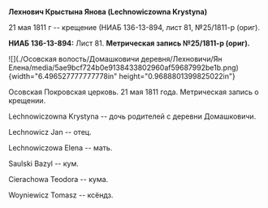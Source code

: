 **Лехнович Крыстына Янова (Lechnowiczowna Krystyna)**

21 мая 1811 г -- крещение (НИАБ 136-13-894, лист 81, №25/1811-р (ориг).

**НИАБ 136-13-894:** Лист 81. **Метрическая запись №25/1811-р (ориг).**

![](./Осовская волость/Домашковичи деревня/Лехновичи/Ян Елена/media/5ae9bcf724b0e9138433802960af59687992be1b.png){width="6.496527777777778in"
height="0.9688801399825022in"}

Осовская Покровская церковь. 21 мая 1811 года. Метрическая запись о
крещении.

Lechnowiczowna Krystyna -- дочь родителей с деревни Домашковичи.

Lechnowicz Jan -- отец.

Lechnowiczowa Elena -- мать.

Saulski Bazyl -- кум.

Cierachowa Teodora -- кума.

Woyniewicz Tomasz -- ксёндз.
